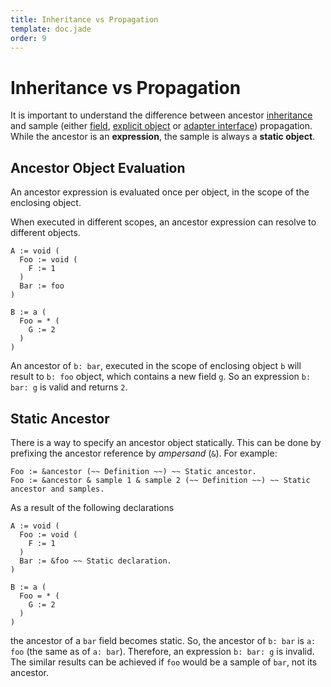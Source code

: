 ```yaml
---
title: Inheritance vs Propagation
template: doc.jade
order: 9
---
```


Inheritance vs Propagation
==========================
<!--
Copyright (C) 2010-2013 Ruslan Lopatin.
Permission is granted to copy, distribute and/or modify this document
under the terms of the GNU Free Documentation License, Version 1.3
or any later version published by the Free Software Foundation;
with no Invariant Sections, no Front-Cover Texts, and no Back-Cover Texts.
A copy of the license is included in the section entitled "GNU
Free Documentation License".
-->

It is important to understand the difference between ancestor
[inheritance](inheritance.html) and sample (either [field](propagation.html),
[explicit object](samples.html) or
[adapter interface](adapters.html#adapters-are-fields)) propagation. While the
ancestor is an __expression__, the sample is always a __static object__.


Ancestor Object Evaluation
--------------------------

An ancestor expression is evaluated once per object, in the scope of the
enclosing object.

When executed in different scopes, an ancestor expression can resolve to
different objects.
```o42a
A := void (
  Foo := void (
    F := 1
  )
  Bar := foo
)

B := a (
  Foo = * (
    G := 2
  )
)
```

An ancestor of `b: bar`, executed in the scope of enclosing object `b` will
result to `b: foo` object, which contains a new field `g`. So an expression
`b: bar: g` is valid and returns `2`.


Static Ancestor
---------------

There is a way to specify an ancestor object statically. This can be done by
prefixing the ancestor reference by _ampersand_ (`&`). For example:
```o42a
Foo := &ancestor (~~ Definition ~~) ~~ Static ancestor.
Foo := &ancestor & sample 1 & sample 2 (~~ Definition ~~) ~~ Static ancestor and samples.
```

As a result of the following declarations
```o42a
A := void (
  Foo := void (
    F := 1
  )
  Bar := &foo ~~ Static declaration.
)

B := a (
  Foo = * (
    G := 2
  )
)
```

the ancestor of a `bar` field becomes static. So, the ancestor of `b: bar` is
`a: foo` (the same as of `a: bar`). Therefore, an expression `b: bar: g` is
invalid. The similar results can be achieved if `foo` would be a sample of
`bar`, not its ancestor.
